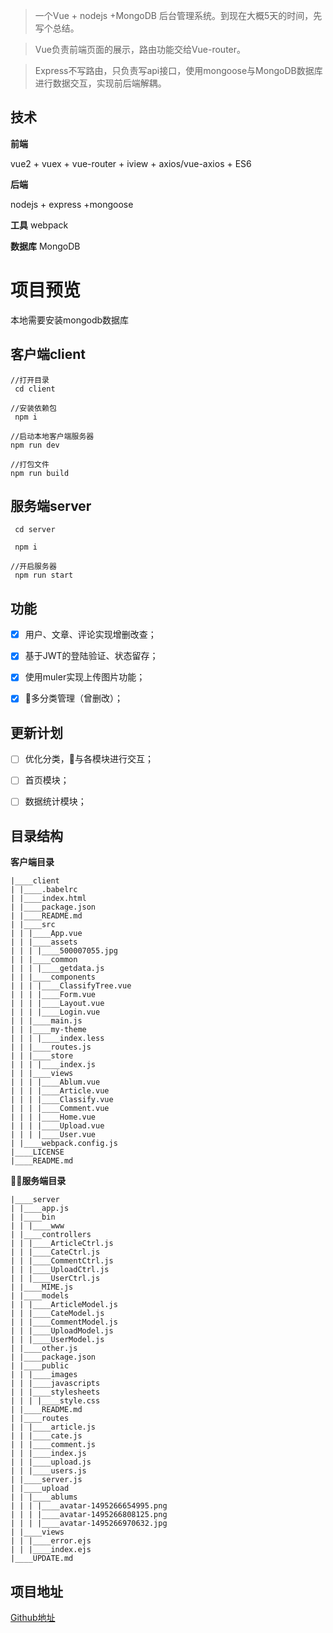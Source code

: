 ﻿>一个Vue + nodejs +MongoDB 后台管理系统。到现在大概5天的时间，先写个总结。

>Vue负责前端页面的展示，路由功能交给Vue-router。

>Express不写路由，只负责写api接口，使用mongoose与MongoDB数据库进行数据交互，实现前后端解耦。

## 技术

**前端**

vue2 + vuex + vue-router + iview + axios/vue-axios + ES6

**后端**

nodejs + express +mongoose

**工具**
webpack

**数据库**
MongoDB 

# 项目预览

本地需要安装mongodb数据库

## 客户端client

```
//打开目录
 cd client

//安装依赖包
 npm i

//启动本地客户端服务器
npm run dev 

//打包文件
npm run build
```

## 服务端server

```
 cd server

 npm i

//开启服务器
 npm run start 

```


## 功能


- [x] 用户、文章、评论实现增删改查；
- [x] 基于JWT的登陆验证、状态留存；
- [x] 使用muler实现上传图片功能；
- [x] 多分类管理（曾删改）；


## 更新计划
- [ ] 优化分类，与各模块进行交互；
- [ ] 首页模块；
- [ ] 数据统计模块；






## 目录结构

**客户端目录**
```
|____client
| |____.babelrc
| |____index.html
| |____package.json
| |____README.md
| |____src
| | |____App.vue
| | |____assets    
| | | |____500007055.jpg
| | |____common
| | | |____getdata.js
| | |____components
| | | |____ClassifyTree.vue
| | | |____Form.vue
| | | |____Layout.vue
| | | |____Login.vue
| | |____main.js
| | |____my-theme
| | | |____index.less
| | |____routes.js
| | |____store
| | | |____index.js
| | |____views
| | | |____Ablum.vue
| | | |____Article.vue
| | | |____Classify.vue
| | | |____Comment.vue
| | | |____Home.vue
| | | |____Upload.vue
| | | |____User.vue
| |____webpack.config.js
|____LICENSE
|____README.md
```

**服务端目录**
```
|____server
| |____app.js
| |____bin
| | |____www
| |____controllers
| | |____ArticleCtrl.js
| | |____CateCtrl.js
| | |____CommentCtrl.js
| | |____UploadCtrl.js
| | |____UserCtrl.js
| |____MIME.js
| |____models
| | |____ArticleModel.js
| | |____CateModel.js
| | |____CommentModel.js
| | |____UploadModel.js
| | |____UserModel.js
| |____other.js
| |____package.json
| |____public
| | |____images
| | |____javascripts
| | |____stylesheets
| | | |____style.css
| |____README.md
| |____routes
| | |____article.js
| | |____cate.js
| | |____comment.js
| | |____index.js
| | |____upload.js
| | |____users.js
| |____server.js
| |____upload
| | |____ablums
| | | |____avatar-1495266654995.png
| | | |____avatar-1495266808125.png
| | | |____avatar-1495266970632.jpg
| |____views
| | |____error.ejs
| | |____index.ejs
|____UPDATE.md
```


## 项目地址

[Github地址](https://github.com/wxl1113/Vue-system)
